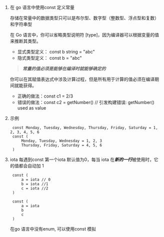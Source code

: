 1. 在 go 语言中使用const 定义常量 

    存储在常量中的数据类型只可以是布尔型、数字型（整数型、浮点型和复数）和字符串型

    在 Go 语言中，你可以省略类型说明符 [type]，因为编译器可以根据变量的值来推断其类型。

    + 显式类型定义： const b string = "abc"
    + 隐式类型定义： const b = "abc"

    > ***常量的值必须是能够在编译时就能够确定的*** 
    
    你可以在其赋值表达式中涉及计算过程，但是所有用于计算的值必须在编译期间就能获得。

    + 正确的做法：const c1 = 2/3
    + 错误的做法：const c2 = getNumber() // 引发构建错误: getNumber() used as value

2. 示例

        const Monday, Tuesday, Wednesday, Thursday, Friday, Saturday = 1, 2, 3, 4, 5, 6
        const (
            Monday, Tuesday, Wednesday = 1, 2, 3
            Thursday, Friday, Saturday = 4, 5, 6
        )

3. iota 每遇到const 第一个iota 默认值为0，每当 iota 在***新的一行***被使用时，它的值都会自动加 1

        const (
            a = iota // 0
            b = iota //1
            c = iota //2
        )

        const (
            a = iota
            b
            c
        )

    在go 语言中没有enum, 可以使用const 模拟